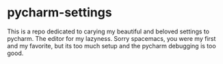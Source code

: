 # pycharm-settings
This is  a repo dedicated to carying my beautiful and beloved settings to pycharm. The editor for my lazyness. Sorry spacemacs, you were my first and my favorite, but its too much setup and the pycharm debugging is too good.
